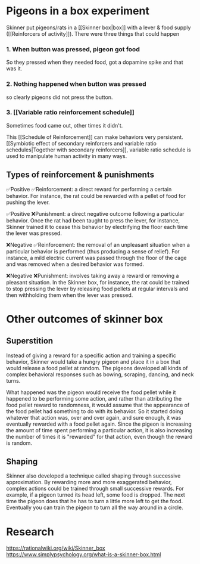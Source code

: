 # Pigeons in a box experiment
Skinner put pigeons/rats in a [[Skinner box|box]] with a lever & food supply ([[Reinforcers of activity]]).
There were three things that could happen
### 1. When button was pressed, pigeon got food
So they pressed when they needed food, got a dopamine spike and that was it.
### 2. Nothing happened when button was pressed 
so clearly pigeons did not press the button. 
### 3. [[Variable ratio reinforcement schedule]]
Sometimes food came out, other times it didn't. 

This [[Schedule of Reinforcement]] can make behaviors very persistent.
[[Symbiotic effect of secondary reinforcers and variable ratio schedules|Together with secondary reinforcers]], variable ratio schedule is used to manipulate human activity in many ways. 

## Types of reinforcement & punishments
✅Positive ✅Reinforcement: a direct reward for performing a certain behavior. For instance, the rat could be rewarded with a pellet of food for pushing the lever.

✅Positive ❌Punishment: a direct negative outcome following a particular behavior. Once the rat had been taught to press the lever, for instance, Skinner trained it to cease this behavior by electrifying the floor each time the lever was pressed.

❌Negative ✅Reinforcement: the removal of an unpleasant situation when a particular behavior is performed (thus producing a sense of relief). For instance, a mild electric current was passed through the floor of the cage and was removed when a desired behavior was formed.

❌Negative ❌Punishment: involves taking away a reward or removing a pleasant situation. In the Skinner box, for instance, the rat could be trained to stop pressing the lever by releasing food pellets at regular intervals and then withholding them when the lever was pressed.

# Other outcomes of skinner box
## Superstition
Instead of giving a reward for a specific action and training a specific behavior, Skinner would take a hungry pigeon and place it in a box that would release a food pellet at random. The pigeons developed all kinds of complex behavioral responses such as bowing, scraping, dancing, and neck turns.

What happened was the pigeon would receive the food pellet while it happened to be performing some action, and rather than attributing the food pellet reward to randomness, it would assume that the appearance of the food pellet had something to do with its behavior. So it started doing whatever that action was, over and over again, and sure enough, it was eventually rewarded with a food pellet again. Since the pigeon is increasing the amount of time spent performing a particular action, it is also increasing the number of times it is "rewarded" for that action, even though the reward is random.
## Shaping
Skinner also developed a technique called shaping through successive approximation. By rewarding more and more exaggerated behavior, complex actions could be trained through small successive rewards. For example, if a pigeon turned its head left, some food is dropped. The next time the pigeon does that he has to turn a little more left to get the food. Eventually you can train the pigeon to turn all the way around in a circle.

# Research
https://rationalwiki.org/wiki/Skinner_box
https://www.simplypsychology.org/what-is-a-skinner-box.html